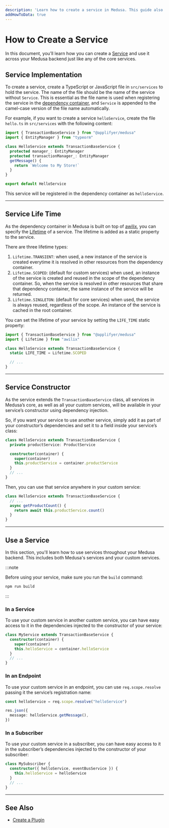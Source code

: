 ```yaml
---
description: 'Learn how to create a service in Medusa. This guide also includes how to use services in other services, subscribers, and endpoints.'
addHowToData: true
---
```


# How to Create a Service

In this document, you’ll learn how you can create a [Service](./overview.mdx) and use it across your Medusa backend just like any of the core services.

## Service Implementation

To create a service, create a TypeScript or JavaScript file in `src/services` to hold the service. The name of the file should be the name of the service without `Service`. This is essential as the file name is used when registering the service in the [dependency container](../fundamentals/dependency-injection.md), and `Service` is appended to the camel-case version of the file name automatically.

For example, if you want to create a service `helloService`, create the file `hello.ts` in `src/services` with the following content:

```ts title=/src/services/hello.ts
import { TransactionBaseService } from "@applifyer/medusa"
import { EntityManager } from "typeorm"

class HelloService extends TransactionBaseService {
  protected manager_: EntityManager
  protected transactionManager_: EntityManager
  getMessage() {
    return `Welcome to My Store!`
  }
}

export default HelloService
```

This service will be registered in the dependency container as `helloService`.

---

## Service Life Time

As the dependency container in Medusa is built on top of [awilix](https://github.com/jeffijoe/awilix), you can specify the [Lifetime](https://github.com/jeffijoe/awilix#lifetime-management) of a service. The lifetime is added as a static property to the service.

There are three lifetime types:

1. `Lifetime.TRANSIENT`: when used, a new instance of the service is created everytime it is resolved in other resources from the dependency container.
2. `Lifetime.SCOPED`: (default for custom services) when used, an instance of the service is created and reused in the scope of the dependency container. So, when the service is resolved in other resources that share that dependency container, the same instance of the service will be returned.
3. `Lifetime.SINGLETON`: (default for core services) when used, the service is always reused, regardless of the scope. An instance of the service is cached in the root container.

You can set the lifetime of your service by setting the `LIFE_TIME` static property:

```ts title=/src/services/hello.ts
import { TransactionBaseService } from "@applifyer/medusa"
import { Lifetime } from "awilix"

class HelloService extends TransactionBaseService {
  static LIFE_TIME = Lifetime.SCOPED

  // ...
}
```

---

## Service Constructor

As the service extends the `TransactionBaseService` class, all services in Medusa’s core, as well as all your custom services, will be available in your service’s constructor using dependency injection.

So, if you want your service to use another service, simply add it as part of your constructor’s dependencies and set it to a field inside your service’s class:

```ts
class HelloService extends TransactionBaseService {
  private productService: ProductService

  constructor(container) {
    super(container)
    this.productService = container.productService
  }
  // ...
}
```

Then, you can use that service anywhere in your custom service:

```ts
class HelloService extends TransactionBaseService {
  // ...
  async getProductCount() {
    return await this.productService.count()
  }
}
```

---

## Use a Service

In this section, you'll learn how to use services throughout your Medusa backend. This includes both Medusa's services and your custom services.

:::note

Before using your service, make sure you run the `build` command:

```bash npm2yarn
npm run build
```

:::

### In a Service

To use your custom service in another custom service, you can have easy access to it in the dependencies injected to the constructor of your service:

```ts
class MyService extends TransactionBaseService {
  constructor(container) {
    super(container)
    this.helloService = container.helloService
  }
  // ...
}
```

### In an Endpoint

To use your custom service in an endpoint, you can use `req.scope.resolve` passing it the service’s registration name:

```ts
const helloService = req.scope.resolve("helloService")

res.json({
  message: helloService.getMessage(),
})
```

### In a Subscriber

To use your custom service in a subscriber, you can have easy access to it in the subscriber’s dependencies injected to the constructor of your subscriber:

```ts
class MySubscriber {
  constructor({ helloService, eventBusService }) {
    this.helloService = helloService
  }
  // ...
}
```

---

## See Also

- [Create a Plugin](../plugins/create.md)
